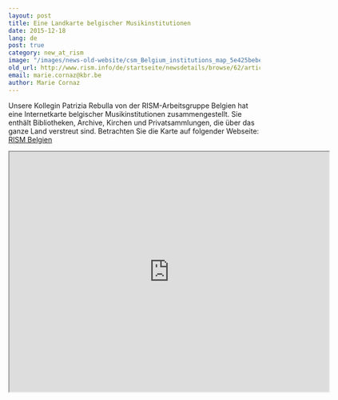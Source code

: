 ```yaml
---
layout: post
title: Eine Landkarte belgischer Musikinstitutionen
date: 2015-12-18
lang: de
post: true
category: new_at_rism
image: "/images/news-old-website/csm_Belgium_institutions_map_5e425bebe5.jpg"
old_url: http://www.rism.info/de/startseite/newsdetails/browse/62/article/64/an-interactive-map-of-musical-institutions-in-belgium.html
email: marie.cornaz@kbr.be
author: Marie Cornaz
---
```


Unsere Kollegin Patrizia Rebulla von der RISM-Arbeitsgruppe Belgien hat eine Internetkarte belgischer Musikinstitutionen zusammengestellt. Sie enthält Bibliotheken, Archive, Kirchen und Privatsammlungen, die über das ganze Land verstreut sind. Betrachten Sie die Karte auf folgender Webseite: [RISM Belgien](/de/workgroups/belgium-rism-belgium.html)


<iframe src="https://www.google.com/maps/d/embed?mid=zVkEV29Tbhz0.kJsXPEbQlNAA" width="640" height="480"></iframe>


